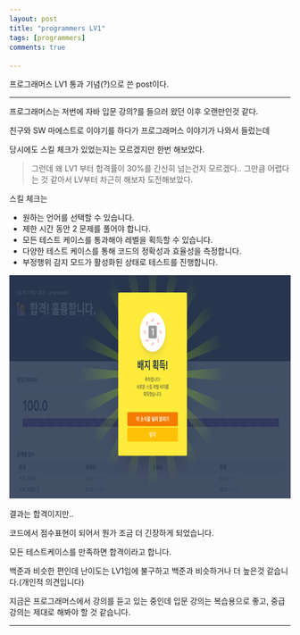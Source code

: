 ```yaml
---
layout: post
title: "programmers LV1"
tags: [programmers]
comments: true

---
```


프로그래머스 LV1 통과 기념(?)으로 쓴 post이다.

---

프로그래머스는 저번에 자바 입문 강의?를 들으러 왔던 이후 오랜만인것 같다.

친구와 SW 마에스트로 이야기를 하다가 프로그래머스 이야기가 나와서 들렀는데 

당시에도 스킬 체크가 있었는지는 모르겠지만 한번 해보았다.

>그런데 왜 LV1 부터 합격률이 30%를 간신히 넘는건지 모르겠다.. 그만큼 어렵다는 것 같아서 LV부터 차근히 해보자 도전해보았다.

스킬 체크는 
<ul>
<li>원하는 언어를 선택할 수 있습니다.</li>
<li>제한 시간 동안 2 문제를 풀어야 합니다.</li>
<li>모든 테스트 케이스를 통과해야 레벨을 획득할 수 있습니다.</li>
<li>다양한 테스트 케이스를 통해 코드의 정확성과 효율성을 측정합니다.</li>
<li>부정행위 감지 모드가 활성화된 상태로 테스트를 진행합니다.</li>
</ul>


<img src="https://raw.githubusercontent.com/junghyun100/junghyun100.github.io/master/images/%ED%94%84%EB%A1%9C%EA%B7%B8%EB%9E%98%EB%A8%B8%EC%8A%A4LV1.PNG" width= "750px" height ="400px" alt="My Image">

결과는 합격이지만..

코드에서 점수표현이 되어서 뭔가 조금 더 긴장하게 되었습니다.

모든 테스트케이스를 만족하면 합격이라고 합니다. 

백준과 비슷한 편인데 난이도는 LV1임에 불구하고 백준과 비슷하거나 더 높은것 같습니다.(개인적 의견입니다)

지금은 프로그래머스에서 강의를 듣고 있는 중인데 입문 강의는 복습용으로 좋고, 중급강의는 제대로 해봐야 할 것 같습니다.

---
